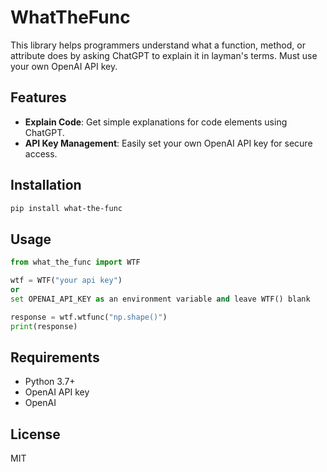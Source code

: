 # WhatTheFunc

This library helps programmers understand what a function, method, or attribute does by asking ChatGPT to explain it in layman's terms. Must use your own OpenAI API key.

## Features

- **Explain Code**: Get simple explanations for code elements using ChatGPT.
- **API Key Management**: Easily set your own OpenAI API key for secure access.

## Installation

```bash
pip install what-the-func
```

## Usage

```python
from what_the_func import WTF

wtf = WTF("your api key")
or
set OPENAI_API_KEY as an environment variable and leave WTF() blank

response = wtf.wtfunc("np.shape()")
print(response)

```

## Requirements

- Python 3.7+
- OpenAI API key
- OpenAI

## License

MIT
